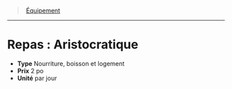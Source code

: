 ﻿---
!EquipmentItem
Type: Nourriture, boisson et logement
Price: 2 po
Unity: par jour
Id: equipment_hd.md#repas--aristocratique
ParentLink: equipment_hd.md#Équipement
Name: 'Repas : Aristocratique'
ParentName: Équipement
NameLevel: 1
Attributes:
  Name: 'Repas : Aristocratique'
  Markdown: >+
    # <!--Name-->Repas : Aristocratique<!--/Name-->


    - **Type** <!--Type-->Nourriture, boisson et logement<!--/Type-->

    - **Prix** <!--Price-->2 po<!--/Price-->

    - **Unité** <!--Unity-->par jour<!--/Unity-->

  Type: Nourriture, boisson et logement
  Price: 2 po
  Unity: par jour
AttributesDictionary: >+
  Name: 'Repas : Aristocratique'

  Markdown: >+

    # <!--Name-->Repas : Aristocratique<!--/Name-->





    - **Type** <!--Type-->Nourriture, boisson et logement<!--/Type-->



    - **Prix** <!--Price-->2 po<!--/Price-->



    - **Unité** <!--Unity-->par jour<!--/Unity-->



  Type: Nourriture, boisson et logement

  Price: 2 po

  Unity: par jour

---
> [Équipement](hd_equipment.md)

---

# Repas : Aristocratique

- **Type** Nourriture, boisson et logement
- **Prix** 2 po
- **Unité** par jour

